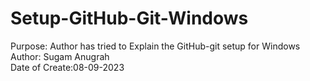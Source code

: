 # Setup-GitHub-Git-Windows
Purpose: Author has tried to Explain the GitHub-git setup for Windows
Author: Sugam Anugrah
<br>
Date of Create:08-09-2023
